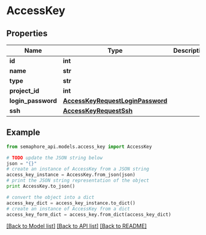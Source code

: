 # AccessKey


## Properties
Name | Type | Description | Notes
------------ | ------------- | ------------- | -------------
**id** | **int** |  | [optional] 
**name** | **str** |  | [optional] 
**type** | **str** |  | [optional] 
**project_id** | **int** |  | [optional] 
**login_password** | [**AccessKeyRequestLoginPassword**](AccessKeyRequestLoginPassword.md) |  | [optional] 
**ssh** | [**AccessKeyRequestSsh**](AccessKeyRequestSsh.md) |  | [optional] 

## Example

```python
from semaphore_api.models.access_key import AccessKey

# TODO update the JSON string below
json = "{}"
# create an instance of AccessKey from a JSON string
access_key_instance = AccessKey.from_json(json)
# print the JSON string representation of the object
print AccessKey.to_json()

# convert the object into a dict
access_key_dict = access_key_instance.to_dict()
# create an instance of AccessKey from a dict
access_key_form_dict = access_key.from_dict(access_key_dict)
```
[[Back to Model list]](../README.md#documentation-for-models) [[Back to API list]](../README.md#documentation-for-api-endpoints) [[Back to README]](../README.md)


